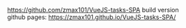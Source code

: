 https://github.com/zmax101/VueJS-tasks-SPA build version <br>
github pages: https://zmax101.github.io/VueJS-tasks-SPA/
